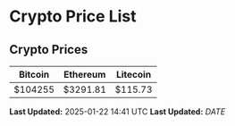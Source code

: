 # Crypto Price List

## Crypto Prices
| Bitcoin | Ethereum | Litecoin |
| ------- | -------- | -------- |
| $104255 | $3291.81 | $115.73 |
**Last Updated:** 2025-01-22 14:41 UTC
**Last Updated:** $DATE$
